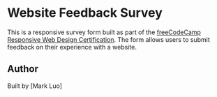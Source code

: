# Website Feedback Survey

This is a responsive survey form built as part of the [freeCodeCamp Responsive Web Design Certification](https://www.freecodecamp.org/learn/). 
The form allows users to submit feedback on their experience with a website.

## Author

Built by [Mark Luo]
